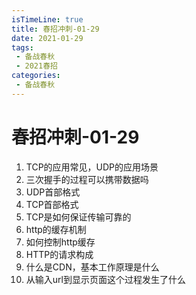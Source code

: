 ```yaml
---
isTimeLine: true
title: 春招冲刺-01-29
date: 2021-01-29
tags:
 - 备战春秋
 - 2021春招
categories:
 - 备战春秋
---
```

# 春招冲刺-01-29

1. TCP的应用常见，UDP的应用场景
2. 三次握手的过程可以携带数据吗
3. UDP首部格式
4. TCP首部格式
5. TCP是如何保证传输可靠的
6. http的缓存机制
7. 如何控制http缓存
8. HTTP的请求构成
9. 什么是CDN，基本工作原理是什么
10. 从输入url到显示页面这个过程发生了什么

<comment/>
<tongji/>